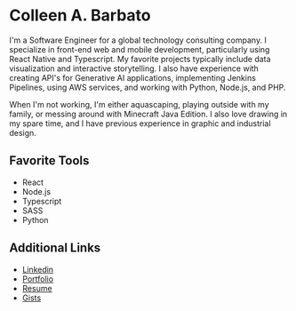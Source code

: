 # Colleen A. Barbato

I'm a Software Engineer for a global technology consulting company. I specialize in front-end web and mobile development, particularly using React Native and Typescript. My favorite projects typically include data visualization and interactive storytelling. I also have experience with creating API's for Generative AI applications, implementing Jenkins Pipelines, using AWS services, and working with Python, Node.js, and PHP.

When I'm not working, I'm either aquascaping, playing outside with my family, or messing around with Minecraft Java Edition. I also love drawing in my spare time, and I have previous experience in graphic and industrial design.

## Favorite Tools
* React
* Node.js
* Typescript
* SASS
* Python

## Additional Links
* [Linkedin](https://www.linkedin.com/in/cabarbato/)
* [Portfolio](https://drive.google.com/drive/folders/1nuc1lJo6ax3QqWj8Kowwf3Qm_lv2y9N-?usp=sharing)
* [Resume](https://drive.google.com/file/d/1-J4pebV9p3-jy7oxlEoDY3UEwOGI0JaN/view?usp=drive_link)
* [Gists](https://gist.github.com/cabarbato)
